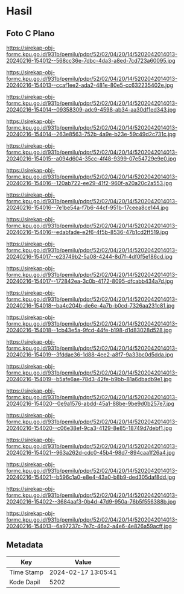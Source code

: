 # Hasil

## Foto C Plano

https://sirekap-obj-formc.kpu.go.id/931b/pemilu/pdpr/52/02/04/20/14/5202042014013-20240216-154012--568cc36e-7dbc-4da3-a8ed-7cd723a60095.jpg

https://sirekap-obj-formc.kpu.go.id/931b/pemilu/pdpr/52/02/04/20/14/5202042014013-20240216-154013--ccaf1ee2-ada2-481e-80e5-cc632235402e.jpg

https://sirekap-obj-formc.kpu.go.id/931b/pemilu/pdpr/52/02/04/20/14/5202042014013-20240216-154014--09358309-adc9-4598-ab34-aa30df1ed343.jpg

https://sirekap-obj-formc.kpu.go.id/931b/pemilu/pdpr/52/02/04/20/14/5202042014013-20240216-154014--263e8563-752b-4a9e-b23e-59c49d2c731c.jpg

https://sirekap-obj-formc.kpu.go.id/931b/pemilu/pdpr/52/02/04/20/14/5202042014013-20240216-154015--a094d604-35cc-4f48-9399-07e54729e9e0.jpg

https://sirekap-obj-formc.kpu.go.id/931b/pemilu/pdpr/52/02/04/20/14/5202042014013-20240216-154016--120ab722-ee29-41f2-960f-a20a20c2a553.jpg

https://sirekap-obj-formc.kpu.go.id/931b/pemilu/pdpr/52/02/04/20/14/5202042014013-20240216-154016--7e1be54a-f7b6-44cf-951b-17ceea8ce144.jpg

https://sirekap-obj-formc.kpu.go.id/931b/pemilu/pdpr/52/02/04/20/14/5202042014013-20240216-154016--edabfade-e2f6-4f5b-8536-47b1cd2ff519.jpg

https://sirekap-obj-formc.kpu.go.id/931b/pemilu/pdpr/52/02/04/20/14/5202042014013-20240216-154017--e23749b2-5a08-4244-8d7f-4df0f5e186cd.jpg

https://sirekap-obj-formc.kpu.go.id/931b/pemilu/pdpr/52/02/04/20/14/5202042014013-20240216-154017--172842ea-3c0b-4172-8095-dfcabb434a7d.jpg

https://sirekap-obj-formc.kpu.go.id/931b/pemilu/pdpr/52/02/04/20/14/5202042014013-20240216-154018--ba4c204b-de6e-4a7b-b0cd-7326aa231c81.jpg

https://sirekap-obj-formc.kpu.go.id/931b/pemilu/pdpr/52/02/04/20/14/5202042014013-20240216-154018--1cb43e5a-9fcd-44fe-b198-d1d83028d528.jpg

https://sirekap-obj-formc.kpu.go.id/931b/pemilu/pdpr/52/02/04/20/14/5202042014013-20240216-154019--3fddae36-1d88-4ee2-a8f7-9a33bc0d5dda.jpg

https://sirekap-obj-formc.kpu.go.id/931b/pemilu/pdpr/52/02/04/20/14/5202042014013-20240216-154019--b5afe6ae-78d3-42fe-b9bb-81a6dbadb9e1.jpg

https://sirekap-obj-formc.kpu.go.id/931b/pemilu/pdpr/52/02/04/20/14/5202042014013-20240216-154020--0e9a1576-abdd-45a1-88be-9be9d0b257e7.jpg

https://sirekap-obj-formc.kpu.go.id/931b/pemilu/pdpr/52/02/04/20/14/5202042014013-20240216-154020--c06e38ef-9ca3-4129-8e85-18749d7debf1.jpg

https://sirekap-obj-formc.kpu.go.id/931b/pemilu/pdpr/52/02/04/20/14/5202042014013-20240216-154021--963a262d-cdc0-45b4-98d7-894caa1f26a4.jpg

https://sirekap-obj-formc.kpu.go.id/931b/pemilu/pdpr/52/02/04/20/14/5202042014013-20240216-154021--b596c1a0-e8e4-43a0-b8b9-ded305daf8dd.jpg

https://sirekap-obj-formc.kpu.go.id/931b/pemilu/pdpr/52/02/04/20/14/5202042014013-20240216-154022--3684aaf3-0b4d-47d9-950a-76b5f556388b.jpg

https://sirekap-obj-formc.kpu.go.id/931b/pemilu/pdpr/52/02/04/20/14/5202042014013-20240216-154013--6a97237c-7e7c-46a2-a4e6-4e826a59acff.jpg


## Metadata

| Key        | Value               |
| ---------- | ------------------- |
| Time Stamp | 2024-02-17 13:05:41 |
| Kode Dapil | 5202                |



